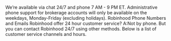 We’re available via chat 24/7 and phone 7 AM - 9 PM ET. Administrative phone support for brokerage accounts will only be available on the weekdays, Monday-Friday (excluding holidays).
Robinhood Phone Numbers and Emails
Robinhood offer 24 hour customer service?
A:Not by phone. But you can contact Robinhood 24/7 using other methods. Below is a list of customer service channels and hours.

